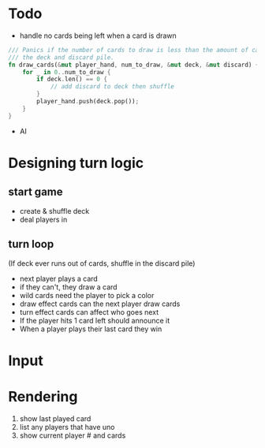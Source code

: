 # Todo

- handle no cards being left when a card is drawn
```rust
/// Panics if the number of cards to draw is less than the amount of cards in
/// the deck and discard pile.
fn draw_cards(&mut player_hand, num_to_draw, &mut deck, &mut discard) {
	for _ in 0..num_to_draw {
		if deck.len() == 0 {
			// add discard to deck then shuffle
		}
		player_hand.push(deck.pop());
	}
}
```

- AI

# Designing turn logic

## start game

- create & shuffle deck
- deal players in

## turn loop

(If deck ever runs out of cards, shuffle in the discard pile)

- next player plays a card
- if they can't, they draw a card
- wild cards need the player to pick a color
- draw effect cards can the next player draw cards
- turn effect cards can affect who goes next
- If the player hits 1 card left should announce it
- When a player plays their last card they win

# Input

# Rendering

1. show last played card
1. list any players that have uno
1. show current player # and cards
